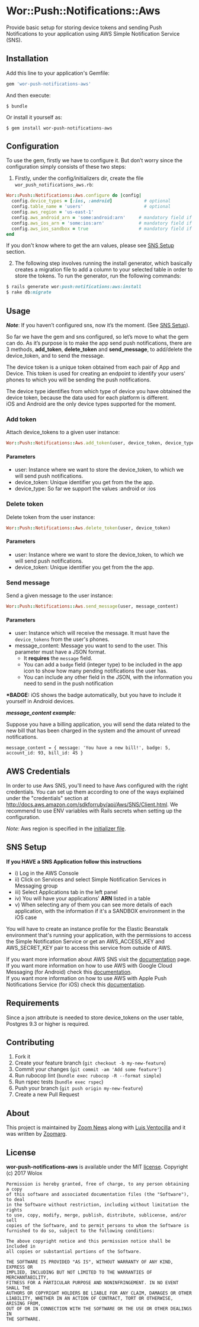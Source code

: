 # Wor::Push::Notifications::Aws

Provide basic setup for storing device tokens and sending Push Notifications to your application using AWS Simple Notification Service (SNS).

## Installation

Add this line to your application's Gemfile:

```ruby
gem 'wor-push-notifications-aws'
```

And then execute:

    $ bundle

Or install it yourself as:

    $ gem install wor-push-notifications-aws

## Configuration
To use the gem, firstly we have to configure it. But don’t worry since the configuration simply consists of these two steps:
1. Firstly, under the config/initializers dir, create the file `wor_push_notifications_aws.rb`:
```ruby
Wor::Push::Notifications::Aws.configure do |config|
  config.device_types = [:ios, :android]       		# optional
  config.table_name = 'users'                 		# optional
  config.aws_region = 'us-east-1'
  config.aws_android_arn = 'some:android:arn'     # mandatory field if you choose to use Android devices
  config.aws_ios_arn = 'some:ios:arn'             # mandatory field if you choose to use iOS devices
  config.aws_ios_sandbox = true                   # mandatory field if you choose to use iOS devices
end
```
If you don't know where to get the arn values, please see [SNS Setup](#sns-setup) section.

2. The following step involves running the install generator, which basically creates a migration file to add a column to your selected table in order to store the tokens. To run the generator, run the following commands:
```ruby
$ rails generate wor:push:notifications:aws:install
$ rake db:migrate
```

## Usage
***Note***: If you haven’t configured sns, now it’s the moment. (See [SNS Setup](#sns-setup)).

So far we have the gem and sns configured, so let’s move to what the gem can do.
As it’s purpose is to make the app send push notifications, there are 3 methods, **add_token**, **delete_token** and **send_message**, to add/delete the device_token, and to send the message.

The device token is a unique token obtained from each pair of App and Device. This token is used for creating an endpoint to identify your users' phones to which you will be sending the push notifications.

The device type identifies from which type of device you have obtained the device token, because the data used for each platform is different.  
iOS and Android are the only device types supported for the moment.

### Add token
Attach device_tokens to a given user instance:
```ruby
Wor::Push::Notifications::Aws.add_token(user, device_token, device_type)
```
#### Parameters
- user: Instance where we want to store the device_token, to which we will send push notifications.
- device_token: Unique identifier you get from the the app.
- device_type: So far we support the values :android or :ios

### Delete token
Delete token from the user instance:
```ruby
Wor::Push::Notifications::Aws.delete_token(user, device_token)
```
#### Parameters
- user: Instance where we want to store the device_token, to which we will send push notifications.
- device_token: Unique identifier you get from the the app.

### Send message
Send a given message to the user instance:
```ruby
Wor::Push::Notifications::Aws.send_message(user, message_content)
```
#### Parameters
- user: Instance which will receive the message. It must have the `device_tokens` from the user's phones.
- message_content: Message you want to send to the user. This parameter must have a JSON format.
  - It **requires** the `message` field.
  - You can add a `badge` field (integer type) to be included in the app icon to show how many pending notifications the user has.
  - You can include any other field in the JSON, with the information you need to send in the push notification

**\*BADGE:** iOS shows the badge automatically, but you have to include it yourself in Android devices.

***message_content example:***

Suppose you have a billing application, you will send the data related to the new bill that has been charged in the system and the amount of unread notifications.

```
message_content = { message: 'You have a new bill!', badge: 5, account_id: 93, bill_id: 45 }
```

## AWS Credentials
In order to use Aws SNS, you'll need to have Aws configured with the right credentials.
You can set up them according to one of the ways explained under the
"credentials" section at http://docs.aws.amazon.com/sdkforruby/api/Aws/SNS/Client.html.
We recommend to use ENV variables with Rails secrets when setting up the configuration.

*Note:* Aws region is specified in the [initializer file](#configuration).

## SNS Setup

**If you HAVE a SNS Application follow this instructions**

- i) Log in the AWS Console
- ii) Click on Services and select Simple Notification Services in Messaging group
- iii) Select Applications tab in the left panel
- iv) You will have your applications' **ARN** listed in a table
- v) When selecting any of them you can see more details of each application, with the information if it's a SANDBOX environment in the iOS case

You will have to create an instance profile for the Elastic Beanstalk environment that's running your application, with the permissions to access the Simple Notification Service or get an AWS_ACCESS_KEY and AWS_SECRET_KEY pair to access this service from outside of AWS.

If you want more information about AWS SNS visit the [documentation](http://docs.aws.amazon.com/sns/latest/dg/SNSMobilePush.html) page.  
If you want more information on how to use AWS with Google Cloud Messaging (for Android) check this [documentation](http://docs.aws.amazon.com/sns/latest/dg/mobile-push-gcm.html).  
If you want more information on how to use AWS with Apple Push Notifications Service (for iOS) check this [documentation](http://docs.aws.amazon.com/sns/latest/dg/mobile-push-apns.html).  

## Requirements
Since a json attribute is needed to store device_tokens on the user table,
Postgres 9.3 or higher is required.

## Contributing
1. Fork it
2. Create your feature branch (`git checkout -b my-new-feature`)
3. Commit your changes (`git commit -am 'Add some feature'`)
4. Run rubocop lint (`bundle exec rubocop -R --format simple`)
5. Run rspec tests (`bundle exec rspec`)
6. Push your branch (`git push origin my-new-feature`)
7. Create a new Pull Request

## About
This project is maintained by [Zoom News](https://github.com/Zoomarg) along with
[Luis Ventocilla](https://github.com/LVSMix) and it was written by
[Zoomarg](https://github.com/Zoomarg).


## License
**wor-push-notifications-aws** is available under the MIT [license](https://raw.githubusercontent.com/Wolox/wor-push-notifications-aws/master/LICENSE.txt).
    Copyright (c) 2017 Wolox

    Permission is hereby granted, free of charge, to any person obtaining a copy
    of this software and associated documentation files (the "Software"), to deal
    in the Software without restriction, including without limitation the rights
    to use, copy, modify, merge, publish, distribute, sublicense, and/or sell
    copies of the Software, and to permit persons to whom the Software is
    furnished to do so, subject to the following conditions:

    The above copyright notice and this permission notice shall be included in
    all copies or substantial portions of the Software.

    THE SOFTWARE IS PROVIDED "AS IS", WITHOUT WARRANTY OF ANY KIND, EXPRESS OR
    IMPLIED, INCLUDING BUT NOT LIMITED TO THE WARRANTIES OF MERCHANTABILITY,
    FITNESS FOR A PARTICULAR PURPOSE AND NONINFRINGEMENT. IN NO EVENT SHALL THE
    AUTHORS OR COPYRIGHT HOLDERS BE LIABLE FOR ANY CLAIM, DAMAGES OR OTHER
    LIABILITY, WHETHER IN AN ACTION OF CONTRACT, TORT OR OTHERWISE, ARISING FROM,
    OUT OF OR IN CONNECTION WITH THE SOFTWARE OR THE USE OR OTHER DEALINGS IN
    THE SOFTWARE.
